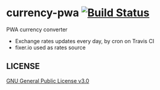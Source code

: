 # currency-pwa [![Build Status](https://travis-ci.org/IRus/currency-pwa.svg?branch=master)](https://travis-ci.org/IRus/currency-pwa)
PWA currency converter

* Exchange rates updates every day, by cron on Travis CI
* fixer.io used as rates source

## LICENSE

[GNU General Public License v3.0](LICENSE)
